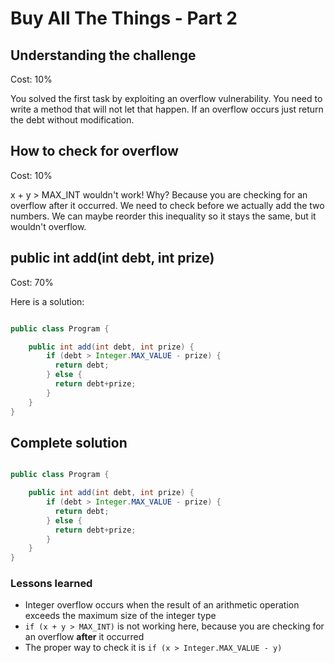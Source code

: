 Buy All The Things - Part 2
===========================

## Understanding the challenge

Cost: 10%

You solved the first task by exploiting an overflow vulnerability. You need to write a method that will not let that happen.
If an overflow occurs just return the debt without modification.

## How to check for overflow

Cost: 10%

x + y > MAX_INT wouldn't work! Why? Because you are checking for an overflow after it occurred.
We need to check before we actually add the two numbers. We can maybe reorder this inequality so it stays the same, but it wouldn't overflow.

## public int add(int debt, int prize)

Cost: 70%

Here is a solution:

```java

public class Program {

    public int add(int debt, int prize) {
        if (debt > Integer.MAX_VALUE - prize) {
          return debt;
        } else {
          return debt+prize;
        }
    }
}

```

## Complete solution

```java

public class Program {

    public int add(int debt, int prize) {
        if (debt > Integer.MAX_VALUE - prize) {
          return debt;
        } else {
          return debt+prize;
        }
    }
}

```

### Lessons learned
 *  Integer overflow occurs when the result of an arithmetic operation exceeds the maximum size of the integer type
 *  `if (x + y > MAX_INT)` is not working here, because you are checking for an overflow **after** it occurred
 *  The proper way to check it is `if (x > Integer.MAX_VALUE - y)`
